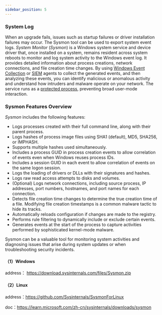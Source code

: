 ```yaml
---
sidebar_position: 5
---
```


### System Log

When an upgrade fails, issues such as startup failures or driver installation failures may occur. The Sysmon tool can be used to export system event logs. *System Monitor* (*Sysmon*) is a Windows system service and device driver that, once installed on a system, remains resident across system reboots to monitor and log system activity to the Windows event log. It provides detailed information about process creations, network connections, and file creation time changes. By using [Windows Event Collection](https://msdn.microsoft.com/library/windows/desktop/bb427443(v=vs.85).aspx) or [SIEM](https://en.wikipedia.org/wiki/security_information_and_event_management) agents to collect the generated events, and then analyzing these events, you can identify malicious or anomalous activity and understand how intruders and malware operate on your network. The service runs as a [protected process](https://learn.microsoft.com/windows/win32/services/protecting-anti-malware-services-#system-protected-process), preventing broad user-mode interaction.

### Sysmon Features Overview

*Sysmon* includes the following features:

- Logs processes created with their full command line, along with their parent process.
- Logs hashes of process image files using SHA1 (default), MD5, SHA256, or IMPHASH.
- Supports multiple hashes used simultaneously.
- Includes a process GUID in process creation events to allow correlation of events even when Windows reuses process IDs.
- Includes a session GUID in each event to allow correlation of events on the same logon session.
- Logs the loading of drivers or DLLs with their signatures and hashes.
- Logs raw read access attempts to disks and volumes.
- (Optional) Logs network connections, including source process, IP addresses, port numbers, hostnames, and port names for each connection.
- Detects file creation time changes to determine the true creation time of a file. Modifying file creation timestamps is a common malware tactic to hide its tracks.
- Automatically reloads configuration if changes are made to the registry.
- Performs rule filtering to dynamically include or exclude certain events.
- Generates events at the start of the process to capture activities performed by sophisticated kernel-mode malware. 

Sysmon can be a valuable tool for monitoring system activities and diagnosing issues that arise during system updates or when troubleshooting security incidents.



#### （1）Windows

address： https://download.sysinternals.com/files/Sysmon.zip



#### （2）Linux

address：https://github.com/Sysinternals/SysmonForLinux

doc：https://learn.microsoft.com/zh-cn/sysinternals/downloads/sysmon
